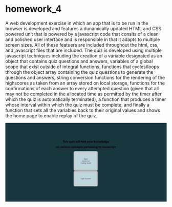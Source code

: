 # homework_4
A web development exercise in which an app that is to be run in the browser is developed and features a dunamically updated HTML and CSS powered unit that is powered by a javascript code that consits of a clean and polished user interface and is responsible in that it adapts to multiple screen sizes. All of these featuers are included throughout the html, css, and javascript files that are included. The quiz is developed using multiple javascript techniques including the creation of a variable designated as an object that contains quiz questions and answers, variables of a global scope that exist outside of integral functions, functions that cycles/loops through the object array containing the quiz questions to generate the questions and answers, string conversion functions for the rendering of the highscores as taken from an array stored on local storage, functions for the confirmations of each answer to every attempted question (given that all may not be completed in the allocated time as permitted by the timer after which the quiz is automatically terminated), a function that produces a timer whose interval within which the quiz must be complete, and finally a function that sets all the variables back to their original values and shows the home page to enable replay of the quiz. 

<img src= "DeployedappJavaCodingQuiz.JPG" alt="Image of Deployed Application"> 
